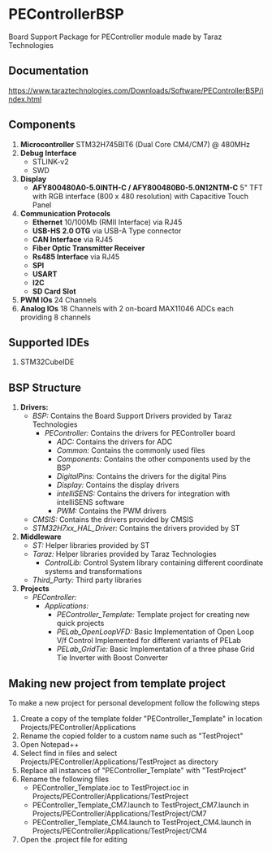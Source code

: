 # PEControllerBSP
Board Support Package for PEController module made by Taraz Technologies

## Documentation
https://www.taraztechnologies.com/Downloads/Software/PEControllerBSP/index.html

## Components
1. **Microcontroller** STM32H745BIT6 (Dual Core CM4/CM7) @ 480MHz
2. **Debug Interface**
     - STLINK-v2
     - SWD
3. **Display**
     - **AFY800480A0-5.0INTH-C / AFY800480B0-5.0N12NTM-C** 5" TFT with RGB interface (800 x 480 resolution) with Capacitive Touch Panel
4. **Communication Protocols**
     - **Ethernet** 10/100Mb (RMII Interface) via RJ45
     - **USB-HS 2.0 OTG** via USB-A Type connector
     - **CAN Interface** via RJ45
     - **Fiber Optic Transmitter Receiver**
     - **Rs485 Interface** via RJ45
     - **SPI**
     - **USART**
     - **I2C**
     - **SD Card Slot**
5. **PWM IOs** 24 Channels
6. **Analog IOs** 18 Channels with 2 on-board MAX11046 ADCs each providing 8 channels

## Supported IDEs
1. STM32CubeIDE

## BSP Structure
1. **Drivers:**
	- *BSP:* Contains the Board Support Drivers provided by Taraz Technologies
		- *PEController:* Contains the drivers for PEController board
			- *ADC:* Contains the drivers for ADC 
			- *Common:* Contains the commonly used files
			- *Components:* Contains the other components used by the BSP
			- *DigitalPins:* Contains the drivers for the digital Pins
			- *Display:* Contains the display drivers
			- *intelliSENS:* Contains the drivers for integration with intelliSENS software
			- *PWM:* Contains the PWM drivers
	- *CMSIS:* Contains the drivers provided by CMSIS 
	- *STM32H7xx_HAL_Driver:* Contains the drivers provided by ST
2. **Middleware**
	- *ST:* Helper libraries provided by ST
	- *Taraz:* Helper libraries provided by Taraz Technologies
		- *ControlLib:* Control System library containing different coordinate systems and transformations
	- *Third_Party:* Third party libraries
3. **Projects**
	- *PEController:* 
		- *Applications:* 
			- *PEController_Template:*  Template project for creating new quick projects
			- *PELab_OpenLoopVFD:* Basic Implementation of Open Loop V/f Control Implemented for different variants of PELab
			- *PELab_GridTie:* Basic Implementation of a three phase Grid Tie Inverter with Boost Converter


## Making new project from template project
To make a new project for personal development follow the following steps
1. Create a copy of the template folder "PEController_Template" in location Projects/PEController/Applications
2. Rename the copied folder to a custom name such as "TestProject"
3. Open Notepad++
4. Select find in files and select Projects/PEController/Applications/TestProject as directory 
5. Replace all instances of "PEController_Template" with "TestProject"
6. Rename the following files
	- PEController_Template.ioc to TestProject.ioc in Projects/PEController/Applications/TestProject
	- PEController_Template_CM7.launch to TestProject_CM7.launch in Projects/PEController/Applications/TestProject/CM7
	- PEController_Template_CM4.launch to TestProject_CM4.launch in Projects/PEController/Applications/TestProject/CM4
7. Open the .project file for editing
